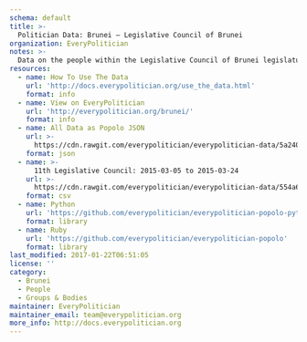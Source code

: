 ```yaml
---
schema: default
title: >-
  Politician Data: Brunei — Legislative Council of Brunei
organization: EveryPolitician
notes: >-
  Data on the people within the Legislative Council of Brunei legislature of Brunei.
resources:
  - name: How To Use The Data
    url: 'http://docs.everypolitician.org/use_the_data.html'
    format: info
  - name: View on EveryPolitician
    url: 'http://everypolitician.org/brunei/'
    format: info
  - name: All Data as Popolo JSON
    url: >-
      https://cdn.rawgit.com/everypolitician/everypolitician-data/5a2407bb21040740bfd2d1ee6a9417916add031a/data/Brunei/Legislative_Council/ep-popolo-v1.0.json
    format: json
  - name: >-
      11th Legislative Council: 2015-03-05 to 2015-03-24
    url: >-
      https://cdn.rawgit.com/everypolitician/everypolitician-data/554a6cb306153130ac5558e4c015471d63e57cb7/data/Brunei/Legislative_Council/term-11.csv
    format: csv
  - name: Python
    url: 'https://github.com/everypolitician/everypolitician-popolo-python'
    format: library
  - name: Ruby
    url: 'https://github.com/everypolitician/everypolitician-popolo'
    format: library
last_modified: 2017-01-22T06:51:05
license: ''
category:
  - Brunei
  - People
  - Groups & Bodies
maintainer: EveryPolitician
maintainer_email: team@everypolitician.org
more_info: http://docs.everypolitician.org
---
```

